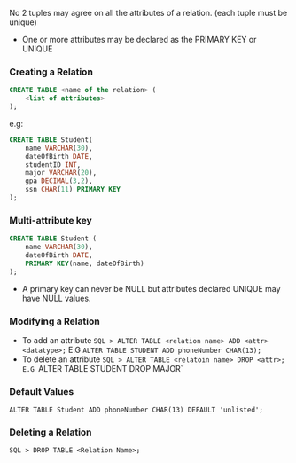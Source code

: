 No 2 tuples may agree on all the attributes of a relation. (each tuple must be unique)
- One or more attributes may be declared as the PRIMARY KEY or UNIQUE

### Creating a Relation
```SQL
CREATE TABLE <name of the relation> (
	<list of attributes>
);
```
e.g:
```SQL
CREATE TABLE Student(
	name VARCHAR(30),
	dateOfBirth DATE,
	studentID INT,
	major VARCHAR(20),
	gpa DECIMAL(3,2),
	ssn CHAR(11) PRIMARY KEY
);
```

### Multi-attribute key 
```SQL
CREATE TABLE Student (
	name VARCHAR(30),
	dateOfBirth DATE,
	PRIMARY KEY(name, dateOfBirth)
);
```
- A primary key can never be NULL but attributes declared UNIQUE may have NULL values.

### Modifying a Relation
- To add an attribute
`SQL > ALTER TABLE <relation name> ADD <attr><datatype>;`
E.G `ALTER TABLE STUDENT ADD phoneNumber CHAR(13);`
- To delete an attribute
`SQL > ALTER TABLE <relatoin name> DROP <attr>;
E.G `ALTER TABLE STUDENT DROP MAJOR`

### Default Values
`ALTER TABLE Student ADD phoneNumber CHAR(13) DEFAULT 'unlisted';`

### Deleting a Relation
`SQL > DROP TABLE <Relation Name>;`